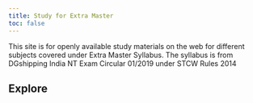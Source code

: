 ```yaml
---
title: Study for Extra Master
toc: false
---
```


This site is for openly available study materials on the web for different subjects covered under Extra Master Syllabus. The syllabus is from DGshipping India NT Exam Circular 01/2019 under STCW Rules 2014

## Explore


